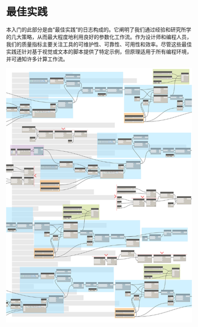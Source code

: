 

# 最佳实践

本入门的此部分是由“最佳实践”的日志构成的。它阐明了我们通过经验和研究所学的几大策略，从而最大程度地利用良好的参数化工作流。作为设计师和编程人员，我们的质量指标主要关注工具的可维护性、可靠性、可用性和效率。尽管这些最佳实践还针对基于视觉或文本的脚本提供了特定示例，但原理适用于所有编程环境，并可通知许多计算工作流。

![](images/13-1/best-practices-cover.jpg)

